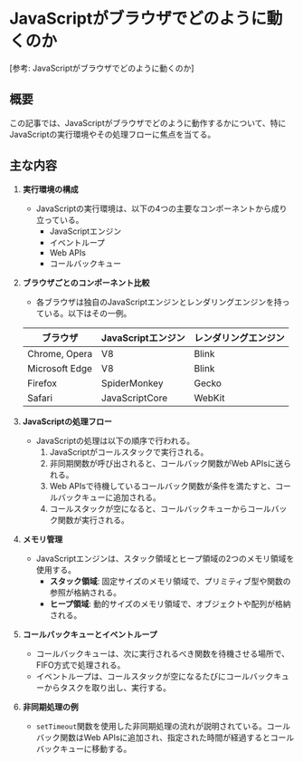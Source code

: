 # JavaScriptがブラウザでどのように動くのか

[参考: JavaScriptがブラウザでどのように動くのか]

## 概要

この記事では、JavaScriptがブラウザでどのように動作するかについて、特にJavaScriptの実行環境やその処理フローに焦点を当てる。

## 主な内容

1. **実行環境の構成**
   - JavaScriptの実行環境は、以下の4つの主要なコンポーネントから成り立っている。
     - JavaScriptエンジン
     - イベントループ
     - Web APIs
     - コールバックキュー

2. **ブラウザごとのコンポーネント比較**
   - 各ブラウザは独自のJavaScriptエンジンとレンダリングエンジンを持っている。以下はその一例。

   | ブラウザ       | JavaScriptエンジン | レンダリングエンジン |
   | -------------- | ------------------ | -------------------- |
   | Chrome, Opera  | V8                 | Blink                |
   | Microsoft Edge | V8                 | Blink                |
   | Firefox        | SpiderMonkey       | Gecko                |
   | Safari         | JavaScriptCore     | WebKit               |

3. **JavaScriptの処理フロー**
   - JavaScriptの処理は以下の順序で行われる。
     1. JavaScriptがコールスタックで実行される。
     2. 非同期関数が呼び出されると、コールバック関数がWeb APIsに送られる。
     3. Web APIsで待機しているコールバック関数が条件を満たすと、コールバックキューに追加される。
     4. コールスタックが空になると、コールバックキューからコールバック関数が実行される。

4. **メモリ管理**
   - JavaScriptエンジンは、スタック領域とヒープ領域の2つのメモリ領域を使用する。
     - **スタック領域**: 固定サイズのメモリ領域で、プリミティブ型や関数の参照が格納される。
     - **ヒープ領域**: 動的サイズのメモリ領域で、オブジェクトや配列が格納される。

5. **コールバックキューとイベントループ**
   - コールバックキューは、次に実行されるべき関数を待機させる場所で、FIFO方式で処理される。
   - イベントループは、コールスタックが空になるたびにコールバックキューからタスクを取り出し、実行する。

6. **非同期処理の例**
   - `setTimeout`関数を使用した非同期処理の流れが説明されている。コールバック関数はWeb APIsに追加され、指定された時間が経過するとコールバックキューに移動する。

